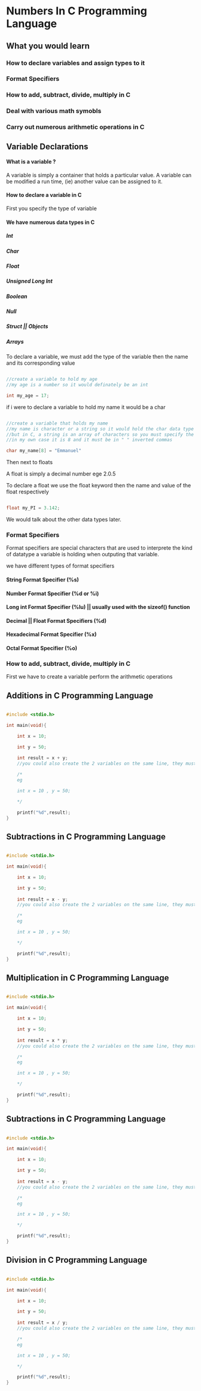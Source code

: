 # Numbers In C Programming Language

## What you would learn

### How to declare variables and assign types to it
### Format Specifiers
### How to add, subtract, divide, multiply in C
### Deal with various math symobls
### Carry out numerous arithmetic operations in C



## Variable Declarations

#### What is a variable ?

A variable is simply a container that holds a particular value. A variable can be modified a run time, (ie) another value can be assigned to it.

#### How to declare a variable in C

First you specify the type of variable

#### We have numerous data types in C

##### Int
##### Char
##### Float
##### Unsigned Long Int
##### Boolean
##### Null
##### Struct || Objects
##### Arrays


To declare a variable, we must add the type of the variable then the name and its corresponding value


```c

//create a variable to hold my age
//my age is a number so it would definately be an int

int my_age = 17;

```

if i were to declare a variable to hold my name it would be a char


```c

//create a variable that holds my name
//my name is character or a string so it would hold the char data type
//but in C, a string is an array of characters so you must specify the length of the string
//in my own case it is 8 and it must be in " " inverted commas

char my_name[8] = "Emmanuel"


```

Then next to floats


A float is simply a decimal number ege 2.0.5


To declare a float we use the float keyword then the name and value of the float respectively


```c

float my_PI = 3.142;

```


We would talk about the other data types later.

### Format Specifiers

Format specifiers are special characters that are used to interprete the kind of datatype a variable is holding when outputing that variable.

we have different types of format specifiers

#### String Format Specifier (%s)
#### Number Format Specifier (%d or %i)
#### Long int Format Specifier (%lu) || usually used with the sizeof() function
#### Decimal || Float Format Specifiers (%d)
#### Hexadecimal Format Specifier (%x)
#### Octal Format Specifier (%o)

### How to add, subtract, divide, multiply in C

First we have to create a variable perform the arithmetic operations

## Additions in C Programming Language

```c

#include <stdio.h>

int main(void){

    int x = 10;

    int y = 50;
    
    int result = x + y;
    //you could also create the 2 variables on the same line, they must be of the same data type

    /*
    eg 

    int x = 10 , y = 50;

    */

    printf("%d",result);
}

```

## Subtractions in C Programming Language

```c

#include <stdio.h>

int main(void){

    int x = 10;

    int y = 50;
    
    int result = x - y;
    //you could also create the 2 variables on the same line, they must be of the same data type

    /*
    eg 

    int x = 10 , y = 50;

    */

    printf("%d",result);
}
```

## Multiplication in C Programming Language

```c

#include <stdio.h>

int main(void){

    int x = 10;

    int y = 50;
    
    int result = x * y;
    //you could also create the 2 variables on the same line, they must be of the same data type

    /*
    eg 

    int x = 10 , y = 50;

    */

    printf("%d",result);
}


```



## Subtractions in C Programming Language

```c

#include <stdio.h>

int main(void){

    int x = 10;

    int y = 50;
    
    int result = x - y;
    //you could also create the 2 variables on the same line, they must be of the same data type

    /*
    eg 

    int x = 10 , y = 50;

    */

    printf("%d",result);
}
```

## Division in C Programming Language

```c

#include <stdio.h>

int main(void){

    int x = 10;

    int y = 50;
    
    int result = x / y;
    //you could also create the 2 variables on the same line, they must be of the same data type

    /*
    eg 

    int x = 10 , y = 50;

    */

    printf("%d",result);
}


```
